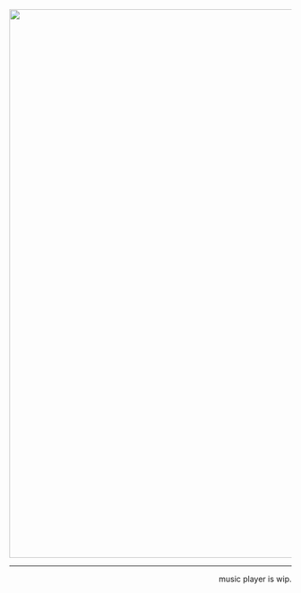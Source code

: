 <img width="980" src="https://gh-readme.diogo.wtf/api/readme" />

___

<p align="right">music player is wip.</p>
